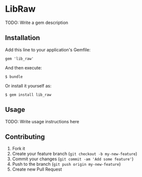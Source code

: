 # LibRaw

TODO: Write a gem description

## Installation

Add this line to your application's Gemfile:

    gem 'lib_raw'

And then execute:

    $ bundle

Or install it yourself as:

    $ gem install lib_raw

## Usage

TODO: Write usage instructions here

## Contributing

1. Fork it
2. Create your feature branch (`git checkout -b my-new-feature`)
3. Commit your changes (`git commit -am 'Add some feature'`)
4. Push to the branch (`git push origin my-new-feature`)
5. Create new Pull Request
